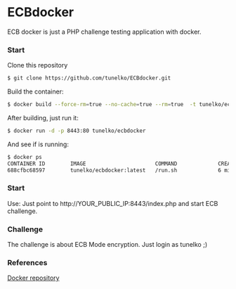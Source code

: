 # ECBdocker
ECB docker is just a PHP challenge testing application with docker. 

### Start

Clone this repository
```sh
$ git clone https://github.com/tunelko/ECBdocker.git
```

Build the container:
```sh
$ docker build --force-rm=true --no-cache=true --rm=true  -t tunelko/ecbdocker .
```
After building, just run it:
```sh
$ docker run -d -p 8443:80 tunelko/ecbdocker
```

And see if is running:
```sh
$ docker ps
CONTAINER ID        IMAGE                      COMMAND             CREATED             STATUS              PORTS                  NAMES
688cfbc68597        tunelko/ecbdocker:latest   /run.sh             6 minutes ago       Up 6 minutes        0.0.0.0:8443->80/tcp   loving_davinci
```
### Start

Use: 
Just point to http://YOUR_PUBLIC_IP:8443/index.php and start ECB challenge.  

### Challenge

The challenge is about ECB Mode encryption. Just login as tunelko ;)

### References

[Docker repository](https://registry.hub.docker.com/u/tunelko/ecbdocker/)



